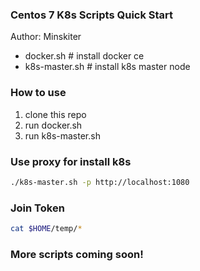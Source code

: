 ### Centos 7 K8s Scripts Quick Start

Author: Minskiter

- docker.sh # install docker ce
- k8s-master.sh # install k8s master node

### How to use
1. clone this repo
2. run docker.sh
3. run k8s-master.sh

### Use proxy for install k8s
``` sh
./k8s-master.sh -p http://localhost:1080
```

### Join Token
``` sh
cat $HOME/temp/*
```

### More scripts coming soon!
